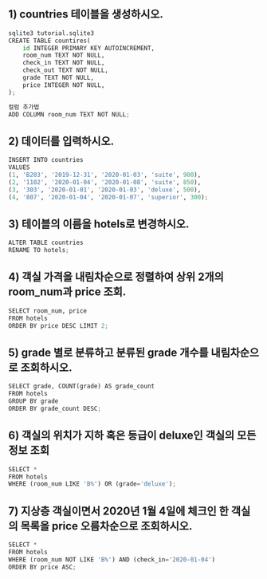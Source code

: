 ## 1) countries 테이블을 생성하시오.

```python
sqlite3 tutorial.sqlite3
CREATE TABLE countires(
	id INTEGER PRIMARY KEY AUTOINCREMENT,
    room_num TEXT NOT NULL,
    check_in TEXT NOT NULL,
    check_out TEXT NOT NULL,
    grade TEXT NOT NULL,
    price INTEGER NOT NULL,
);

컬럼 추가법
ADD COLUMN room_num TEXT NOT NULL;
```

## 2) 데이터를 입력하시오.

```python
INSERT INTO countries
VALUES 
(1, 'B203', '2019-12-31', '2020-01-03', 'suite', 900),
(2, '1102', '2020-01-04', '2020-01-08', 'suite', 850),
(3, '303', '2020-01-01', '2020-01-03', 'deluxe', 500),
(4, '807', '2020-01-04', '2020-01-07', 'superior', 300);
```

## 3) 테이블의 이름을 hotels로 변경하시오.

```python
ALTER TABLE countries
RENAME TO hotels;
```

## 4) 객실 가격을 내림차순으로 정렬하여 상위 2개의 room_num과 price 조회.

```python
SELECT room_num, price
FROM hotels
ORDER BY price DESC LIMIT 2;
```

## 5) grade 별로 분류하고 분류된 grade 개수를 내림차순으로 조회하시오.

```python
SELECT grade, COUNT(grade) AS grade_count
FROM hotels
GROUP BY grade
ORDER BY grade_count DESC;
```

## 6) 객실의 위치가 지하 혹은 등급이 deluxe인 객실의 모든 정보 조회

```python
SELECT *
FROM hotels
WHERE (room_num LIKE 'B%') OR (grade='deluxe');
```

##  7) 지상층 객실이면서 2020년 1월 4일에 체크인 한 객실의 목록을 price 오름차순으로 조회하시오.

```python
SELECT *
FROM hotels
WHERE (room_num NOT LIKE 'B%') AND (check_in='2020-01-04')
ORDER BY price ASC;
```



